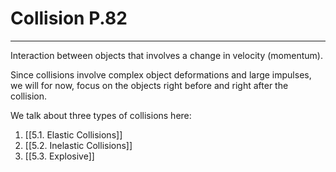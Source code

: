 # Collision P.82
---
Interaction between objects that involves a change in velocity (momentum).

Since collisions involve complex object deformations and large impulses, we will for now, focus on the objects right before and right after the collision.

We talk about three types of collisions here:
1. [[5.1. Elastic Collisions]]
2. [[5.2. Inelastic Collisions]]
3. [[5.3. Explosive]]